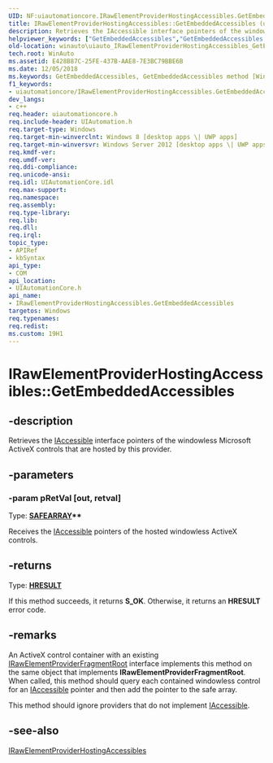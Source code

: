 ```yaml
---
UID: NF:uiautomationcore.IRawElementProviderHostingAccessibles.GetEmbeddedAccessibles
title: IRawElementProviderHostingAccessibles::GetEmbeddedAccessibles (uiautomationcore.h)
description: Retrieves the IAccessible interface pointers of the windowless Microsoft ActiveX controls that are hosted by this provider.
helpviewer_keywords: ["GetEmbeddedAccessibles","GetEmbeddedAccessibles method [Windows Accessibility]","GetEmbeddedAccessibles method [Windows Accessibility]","IRawElementProviderHostingAccessibles interface","IRawElementProviderHostingAccessibles interface [Windows Accessibility]","GetEmbeddedAccessibles method","IRawElementProviderHostingAccessibles.GetEmbeddedAccessibles","IRawElementProviderHostingAccessibles::GetEmbeddedAccessibles","uiautomationcore/IRawElementProviderHostingAccessibles::GetEmbeddedAccessibles","winauto.uiauto_IRawElementProviderHostingAccessibles_GetEmbeddedAccessibles"]
old-location: winauto\uiauto_IRawElementProviderHostingAccessibles_GetEmbeddedAccessibles.htm
tech.root: WinAuto
ms.assetid: E428B87C-25FE-437B-AAE8-7E3BC79BBE6B
ms.date: 12/05/2018
ms.keywords: GetEmbeddedAccessibles, GetEmbeddedAccessibles method [Windows Accessibility], GetEmbeddedAccessibles method [Windows Accessibility],IRawElementProviderHostingAccessibles interface, IRawElementProviderHostingAccessibles interface [Windows Accessibility],GetEmbeddedAccessibles method, IRawElementProviderHostingAccessibles.GetEmbeddedAccessibles, IRawElementProviderHostingAccessibles::GetEmbeddedAccessibles, uiautomationcore/IRawElementProviderHostingAccessibles::GetEmbeddedAccessibles, winauto.uiauto_IRawElementProviderHostingAccessibles_GetEmbeddedAccessibles
f1_keywords:
- uiautomationcore/IRawElementProviderHostingAccessibles.GetEmbeddedAccessibles
dev_langs:
- c++
req.header: uiautomationcore.h
req.include-header: UIAutomation.h
req.target-type: Windows
req.target-min-winverclnt: Windows 8 [desktop apps \| UWP apps]
req.target-min-winversvr: Windows Server 2012 [desktop apps \| UWP apps]
req.kmdf-ver: 
req.umdf-ver: 
req.ddi-compliance: 
req.unicode-ansi: 
req.idl: UIAutomationCore.idl
req.max-support: 
req.namespace: 
req.assembly: 
req.type-library: 
req.lib: 
req.dll: 
req.irql: 
topic_type:
- APIRef
- kbSyntax
api_type:
- COM
api_location:
- UIAutomationCore.h
api_name:
- IRawElementProviderHostingAccessibles.GetEmbeddedAccessibles
targetos: Windows
req.typenames: 
req.redist: 
ms.custom: 19H1
---
```


# IRawElementProviderHostingAccessibles::GetEmbeddedAccessibles


## -description


Retrieves the <a href="https://docs.microsoft.com/windows/desktop/api/oleacc/nn-oleacc-iaccessible">IAccessible</a> interface pointers of the windowless Microsoft ActiveX controls that are hosted by this provider.   


## -parameters




### -param pRetVal [out, retval]

Type: <b><a href="/windows/win32/api/oaidl/ns-oaidl-safearray">SAFEARRAY</a>**</b>

Receives the <a href="https://docs.microsoft.com/windows/desktop/api/oleacc/nn-oleacc-iaccessible">IAccessible</a> pointers of the hosted windowless ActiveX controls.


## -returns



Type: <b><a href="https://docs.microsoft.com/windows/desktop/WinProg/windows-data-types">HRESULT</a></b>

If this method succeeds, it returns <b xmlns:loc="http://microsoft.com/wdcml/l10n">S_OK</b>. Otherwise, it returns an <b xmlns:loc="http://microsoft.com/wdcml/l10n">HRESULT</b> error code.




## -remarks



An ActiveX control container with an existing <a href="https://docs.microsoft.com/windows/desktop/api/uiautomationcore/nn-uiautomationcore-irawelementproviderfragmentroot">IRawElementProviderFragmentRoot</a> interface implements this method on the same object that implements <b>IRawElementProviderFragmentRoot</b>.  When called, this method should query each contained windowless control for an <a href="https://docs.microsoft.com/windows/desktop/api/oleacc/nn-oleacc-iaccessible">IAccessible</a> pointer and then add the pointer  to the safe array.  



This method should ignore providers that do not implement <a href="https://docs.microsoft.com/windows/desktop/api/oleacc/nn-oleacc-iaccessible">IAccessible</a>.  




## -see-also




<a href="https://docs.microsoft.com/windows/desktop/api/uiautomationcore/nn-uiautomationcore-irawelementproviderhostingaccessibles">IRawElementProviderHostingAccessibles</a>
 

 

